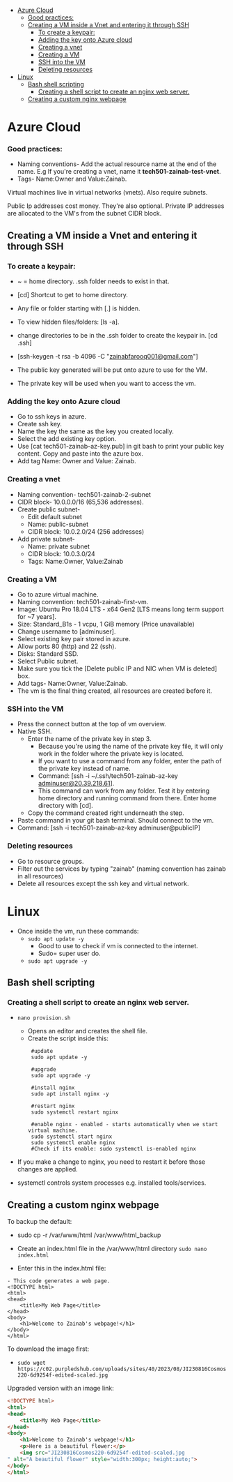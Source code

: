 - [Azure Cloud](#azure-cloud)
    - [Good practices:](#good-practices)
  - [Creating a VM inside a Vnet and entering it through SSH](#creating-a-vm-inside-a-vnet-and-entering-it-through-ssh)
    - [To create a keypair:](#to-create-a-keypair)
    - [Adding the key onto Azure cloud](#adding-the-key-onto-azure-cloud)
    - [Creating a vnet](#creating-a-vnet)
    - [Creating a VM](#creating-a-vm)
    - [SSH into the VM](#ssh-into-the-vm)
    - [Deleting resources](#deleting-resources)
- [Linux](#linux)
  - [Bash shell scripting](#bash-shell-scripting)
    - [Creating a shell script to create an nginx web server.](#creating-a-shell-script-to-create-an-nginx-web-server)
  - [Creating a custom nginx webpage](#creating-a-custom-nginx-webpage)


#  Azure Cloud
### Good practices:

- Naming conventions- Add the actual resource name at the end of the name. E.g If you're creating a vnet, name it **tech501-zainab-test-vnet**.
- Tags- Name:Owner and Value:Zainab.

Virtual machines live in virtual networks (vnets). Also require subnets. 

Public Ip addresses cost money. They're also optional. Private IP addresses are allocated to the VM's from the subnet CIDR block. 

## Creating a VM inside a Vnet and entering it through SSH
### To create a keypair:

- ~ = home directory. 
.ssh folder needs to exist in that. 
- [cd] Shortcut to get to home directory.
- Any file or folder starting with [.] is hidden. 

- To view hidden files/folders: [ls -a].
- change directories to be in the .ssh folder to create the keypair in. [cd .ssh]

- [ssh-keygen -t rsa -b 4096 -C "zainabfarooq001@gmail.com"]
  
- The public key generated will be put onto azure to use for the VM. 
- The private key will be used when you want to access the vm. 
### Adding the key onto Azure cloud
- Go to ssh keys in azure.
- Create ssh key. 
- Name the key the same as the key you created locally. 
- Select the add existing key option.
- Use [cat tech501-zainab-az-key.pub] in git bash to print your public key content. Copy and paste into the azure box.
- Add tag Name: Owner and Value: Zainab. 
### Creating a vnet
- Naming convention- tech501-zainab-2-subnet
- CIDR block- 10.0.0.0/16 (65,536 addresses).
- Create public subnet-
  - Edit default subnet 
  - Name: public-subnet
  - CIDR block: 10.0.2.0/24 (256 addresses)
- Add private subnet-
  - Name: private subnet
  - CIDR block: 10.0.3.0/24
  - Tags: Name:Owner, Value:Zainab 
### Creating a VM
- Go to azure virtual machine.
- Naming convention: tech501-zainab-first-vm.
- Image: Ubuntu Pro 18.04 LTS - x64 Gen2 [LTS means long term support for ~7 years].
- Size: Standard_B1s - 1 vcpu, 1 GiB memory (Price unavailable)
- Change username to [adminuser].
- Select existing key pair stored in azure.
- Allow ports 80 (http) and 22 (ssh).
- Disks: Standard SSD.
- Select Public subnet.
- Make sure you tick the [Delete public IP and NIC when VM is deleted] box.
- Add tags- Name:Owner, Value:Zainab.
- The vm is the final thing created, all resources are created before it.
### SSH into the VM
- Press the connect button at the top of vm overview.
- Native SSH.
  - Enter the name of the private key in step 3. 
    - Because you're using the name of the private key file, it will only work in the folder where the private key is located.
    - If you want to use a command from any folder, enter the path of the private key instead of name.
    - Command: [ssh -i ~/.ssh/tech501-zainab-az-key adminuser@20.39.218.61].
    - This command can work from any folder. Test it by entering home directory and running command from there. Enter home directory with [cd].
  - Copy the command created right underneath the step.
- Paste command in your git bash terminal. Should connect to the vm. 
- Command: [ssh -i tech501-zainab-az-key adminuser@publicIP]

### Deleting resources
- Go to resource groups.
- Filter out the services by typing "zainab" (naming convention has zainab in all resources)
- Delete all resources except the ssh key and virtual network.

# Linux
- Once inside the vm, run these commands:
  - `sudo apt update -y`
    - Good to use to check if vm is connected to the internet. 
    - Sudo= super user do.
  - `sudo apt upgrade -y`
  
## Bash shell scripting
### Creating a shell script to create an nginx web server.
- `nano provision.sh`
  - Opens an editor and creates the shell file. 
  - Create the script inside this:
     ```
      #update
      sudo apt update -y

      #upgrade
      sudo apt upgrade -y

      #install nginx
      sudo apt install nginx -y

      #restart nginx
      sudo systemctl restart nginx

      #enable nginx - enabled - starts automatically when we start virtual machine.
      sudo systemctl start nginx
      sudo systemctl enable nginx
      #Check if its enable: sudo systemctl is-enabled nginx
      ```


- If you make a change to nginx, you need to restart it before those changes are applied.
- systemctl controls system processes e.g. installed tools/services.

## Creating a custom nginx webpage

  To backup the default:
  - sudo cp -r /var/www/html /var/www/html_backup

- Create an index.html file in the /var/www/html directory `sudo nano index.html`
- Enter this in the index.html file:

```
- This code generates a web page.
<!DOCTYPE html>
<html>
<head>
    <title>My Web Page</title>
</head>
<body>
    <h1>Welcome to Zainab's webpage!</h1>
</body>
</html> 
```


To download the image first:
- `sudo wget https://c02.purpledshub.com/uploads/sites/40/2023/08/JI230816Cosmos220-6d9254f-edited-scaled.jpg`


Upgraded version with an image link:

```html
<!DOCTYPE html>
<html>
<head>
    <title>My Web Page</title>
</head>
<body>
    <h1>Welcome to Zainab's webpage!</h1>
    <p>Here is a beautiful flower:</p>
    <img src="JI230816Cosmos220-6d9254f-edited-scaled.jpg
" alt="A beautiful flower" style="width:300px; height:auto;">
</body>
</html>
```
